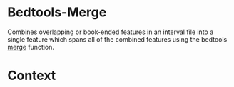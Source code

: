 # Bedtools-Merge
Combines overlapping or book-ended features in an interval file into a single feature which spans all of the combined features using the bedtools [merge](https://bedtools.readthedocs.io/en/latest/content/tools/merge.html) function.

# Context
